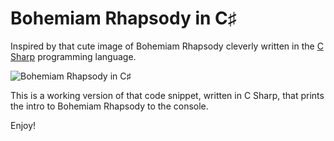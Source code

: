 # Bohemiam Rhapsody in C♯

Inspired by that cute image of Bohemiam Rhapsody cleverly written
in the [C Sharp](https://www.microsoft.com/net/Learn/Languages#csharp) programming language.

![Bohemiam Rhapsody in C♯](https://i.imgur.com/fuDDhdL.jpg)

This is a working version of that code snippet, written in C Sharp, that prints the intro to
Bohemiam Rhapsody to the console.

Enjoy!